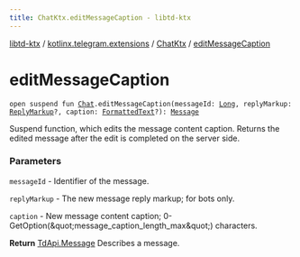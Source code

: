 ```yaml
---
title: ChatKtx.editMessageCaption - libtd-ktx
---
```


[libtd-ktx](../../index.html) / [kotlinx.telegram.extensions](../index.html) / [ChatKtx](index.html) / [editMessageCaption](./edit-message-caption.html)

# editMessageCaption

`open suspend fun `[`Chat`](https://tdlibx.github.io/td/docs/org/drinkless/td/libcore/telegram/TdApi.Chat.html)`.editMessageCaption(messageId: `[`Long`](https://kotlinlang.org/api/latest/jvm/stdlib/kotlin/-long/index.html)`, replyMarkup: `[`ReplyMarkup`](https://tdlibx.github.io/td/docs/org/drinkless/td/libcore/telegram/TdApi.ReplyMarkup.html)`?, caption: `[`FormattedText`](https://tdlibx.github.io/td/docs/org/drinkless/td/libcore/telegram/TdApi.FormattedText.html)`?): `[`Message`](https://tdlibx.github.io/td/docs/org/drinkless/td/libcore/telegram/TdApi.Message.html)

Suspend function, which edits the message content caption. Returns the edited message after the
edit is completed on the server side.

### Parameters

`messageId` - Identifier of the message.

`replyMarkup` - The new message reply markup; for bots only.

`caption` - New message content caption; 0-GetOption(&amp;quot;message_caption_length_max&amp;quot;)
characters.

**Return**
[TdApi.Message](https://tdlibx.github.io/td/docs/org/drinkless/td/libcore/telegram/TdApi.Message.html) Describes a message.

